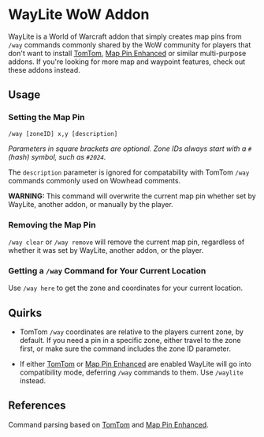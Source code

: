 # WayLite WoW Addon

WayLite is a World of Warcraft addon that simply creates map pins from `/way` commands commonly shared by the WoW community for players that don't want to install [TomTom](https://www.curseforge.com/wow/addons/tomtom), [Map Pin Enhanced](https://www.curseforge.com/wow/addons/mappinenhanced) or similar multi-purpose addons. If you're looking for more map and waypoint features, check out these addons instead.

## Usage

### Setting the Map Pin

```
/way [zoneID] x,y [description]
```

*Parameters in square brackets are optional. Zone IDs always start with a `#` (hash) symbol, such as `#2024`.*

The `description` parameter is ignored for compatability with TomTom `/way` commands commonly used on Wowhead comments.

**WARNING:** This command will overwrite the current map pin whether set by WayLite, another addon, or manually by the player.

### Removing the Map Pin

`/way clear` or `/way remove` will remove the current map pin, regardless of whether it was set by WayLite, another addon, or the player.


### Getting a `/way` Command for Your Current Location

Use `/way here` to get the zone and coordinates for your current location.

## Quirks

* TomTom `/way` coordinates are relative to the players current zone, by default. If you need a pin in a specific zone, either travel to the zone first, or make sure the command includes the zone ID parameter.

* If either [TomTom](https://www.curseforge.com/wow/addons/tomtom) or [Map Pin Enhanced](https://www.curseforge.com/wow/addons/mappinenhanced) are enabled WayLite will go into compatibility mode, deferring `/way` commands to them. Use `/waylite` instead.

## References

Command parsing based on [TomTom](https://www.curseforge.com/wow/addons/tomtom) and [Map Pin Enhanced](https://www.curseforge.com/wow/addons/mappinenhanced).